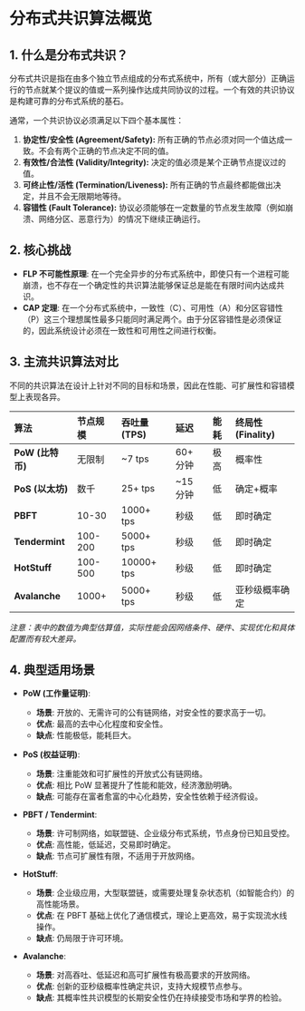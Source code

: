 # 分布式共识算法概览

## 1. 什么是分布式共识？

分布式共识是指在由多个独立节点组成的分布式系统中，所有（或大部分）正确运行的节点就某个提议的值或一系列操作达成共同协议的过程。一个有效的共识协议是构建可靠的分布式系统的基石。

通常，一个共识协议必须满足以下四个基本属性：

1.  **协定性/安全性 (Agreement/Safety):** 所有正确的节点必须对同一个值达成一致。不会有两个正确的节点决定不同的值。
2.  **有效性/合法性 (Validity/Integrity):** 决定的值必须是某个正确节点提议过的值。
3.  **可终止性/活性 (Termination/Liveness):** 所有正确的节点最终都能做出决定，并且不会无限期地等待。
4.  **容错性 (Fault Tolerance):** 协议必须能够在一定数量的节点发生故障（例如崩溃、网络分区、恶意行为）的情况下继续正确运行。

## 2. 核心挑战

*   **FLP 不可能性原理**: 在一个完全异步的分布式系统中，即使只有一个进程可能崩溃，也不存在一个确定性的共识算法能够保证总是能在有限时间内达成共识。
*   **CAP 定理**: 在一个分布式系统中，一致性（C）、可用性（A）和分区容错性（P）这三个理想属性最多只能同时满足两个。由于分区容错性是必须保证的，因此系统设计必须在一致性和可用性之间进行权衡。

## 3. 主流共识算法对比

不同的共识算法在设计上针对不同的目标和场景，因此在性能、可扩展性和容错模型上表现各异。

| 算法 | 节点规模 | 吞吐量 (TPS) | 延迟 | 能耗 | 终局性 (Finality) |
| :--- | :--- | :--- | :--- | :--- | :--- |
| **PoW (比特币)** | 无限制 | ~7 tps | 60+ 分钟 | 极高 | 概率性 |
| **PoS (以太坊)** | 数千 | 25+ tps | ~15 分钟 | 低 | 确定+概率 |
| **PBFT** | 10-30 | 1000+ tps | 秒级 | 低 | 即时确定 |
| **Tendermint** | 100-200 | 5000+ tps | 秒级 | 低 | 即时确定 |
| **HotStuff** | 100-500 | 10000+ tps| 秒级 | 低 | 即时确定 |
| **Avalanche** | 1000+ | 5000+ tps | 秒级 | 低 | 亚秒级概率确定 |

*注意：表中的数值为典型估算值，实际性能会因网络条件、硬件、实现优化和具体配置而有较大差异。*

## 4. 典型适用场景

*   **PoW (工作量证明)**:
    *   **场景**: 开放的、无需许可的公有链网络，对安全性的要求高于一切。
    *   **优点**: 最高的去中心化程度和安全性。
    *   **缺点**: 性能极低，能耗巨大。

*   **PoS (权益证明)**:
    *   **场景**: 注重能效和可扩展性的开放式公有链网络。
    *   **优点**: 相比 PoW 显著提升了性能和能效，经济激励明确。
    *   **缺点**: 可能存在富者愈富的中心化趋势，安全性依赖于经济假设。

*   **PBFT / Tendermint**:
    *   **场景**: 许可制网络，如联盟链、企业级分布式系统，节点身份已知且受控。
    *   **优点**: 高性能，低延迟，交易即时确定。
    *   **缺点**: 节点可扩展性有限，不适用于开放网络。

*   **HotStuff**:
    *   **场景**: 企业级应用，大型联盟链，或需要处理复杂状态机（如智能合约）的高性能场景。
    *   **优点**: 在 PBFT 基础上优化了通信模式，理论上更高效，易于实现流水线操作。
    *   **缺点**: 仍局限于许可环境。

*   **Avalanche**:
    *   **场景**: 对高吞吐、低延迟和高可扩展性有极高要求的开放网络。
    *   **优点**: 创新的亚秒级概率性确定共识，支持大规模节点参与。
    *   **缺点**: 其概率性共识模型的长期安全性仍在持续接受市场和学界的检验。 
